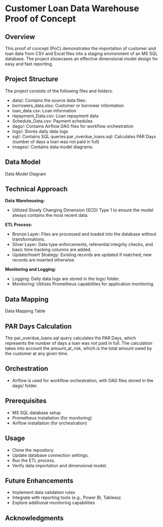 Customer Loan Data Warehouse Proof of Concept
=====================================================

Overview
------------
This proof of concept (PoC) demonstrates the importation of customer and loan data from CSV and Excel files into a staging environment of an MS SQL database. The project showcases an effective dimensional model design for easy and fast reporting.

Project Structure
---------------------
The project consists of the following files and folders:
  - data/: Contains the source data files:
  - borrowers_data.xlsx: Customer or borrower information
  - loan_data.csv: Loan information
  - repayment_Data.csv: Loan repayment data
  - Schedule_Data.csv: Payment schedules
  - dags/: Contains Airflow DAG files for workflow orchestration
  - logs/: Stores daily data logs
  - sql/: Contains SQL queries:par_overdue_loans.sql: Calculates PAR Days (number of days a loan was not paid in full)
  - images/: Contains data model diagrams:
  
Data Model
--------------
Data Model Diagram


Technical Approach
----------------------
**Data Warehousing:** 
  - Utilized Slowly Changing Dimension (SCD) Type 1 to ensure the model always contains the most recent data.

**ETL Process:**
  - Bronze Layer: Files are processed and loaded into the database without transformations.
  - Silver Layer: Data type enforcements, referential integrity checks, and basic time tracking columns are added.
  - Update/Insert Strategy: Existing records are updated if matched; new records are inserted otherwise.
    
**Monitoring and Logging:**
  - Logging: Daily data logs are stored in the logs/ folder.
  - Monitoring: Utilizes Prometheus capabilities for application monitoring.

Data Mapping
----------------
Data Mapping Table


PAR Days Calculation
-------------------------
The par_overdue_loans.sql query calculates the PAR Days, which represents the number of days a loan was not paid in full. The calculation takes into account the amount_at_risk, which is the total amount owed by the customer at any given time.

Orchestration
-----------------
  - Airflow is used for workflow orchestration, with DAG files stored in the dags/ folder.

Prerequisites
-----------------
  - MS SQL database setup
  - Prometheus installation (for monitoring)
  - Airflow installation (for orchestration)

Usage
---------
  - Clone the repository.
  - Update database connection settings.
  - Run the ETL process.
  - Verify data importation and dimensional model.

Future Enhancements
----------------------
  - Implement data validation rules
  - Integrate with reporting tools (e.g., Power BI, Tableau)
  - Explore additional monitoring capabilities

Acknowledgments
------------------

